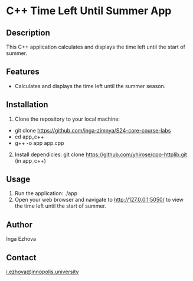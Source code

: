 # C++ Time Left Until Summer App

## Description
This C++ application calculates and displays the time left until the start of summer.

## Features
- Calculates and displays the time left until the summer season.

## Installation
1. Clone the repository to your local machine:
-  git clone https://github.com/inga-zimnya/S24-core-course-labs
-  cd app_c++
-  g++ -o app app.cpp
2. Install dependicies:
   git clone https://github.com/yhirose/cpp-httplib.git (in app_c++)

## Usage
1. Run the application:
   ./app
2. Open your web browser and navigate to http://127.0.0.1:5050/ to view the time left until the start of summer.

## Author
Inga Ezhova

## Contact
i.ezhova@innopolis.university